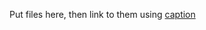Put files here, then link to them using <a href="/uploads/your-file-name.pdf" target="_blank">caption</a>